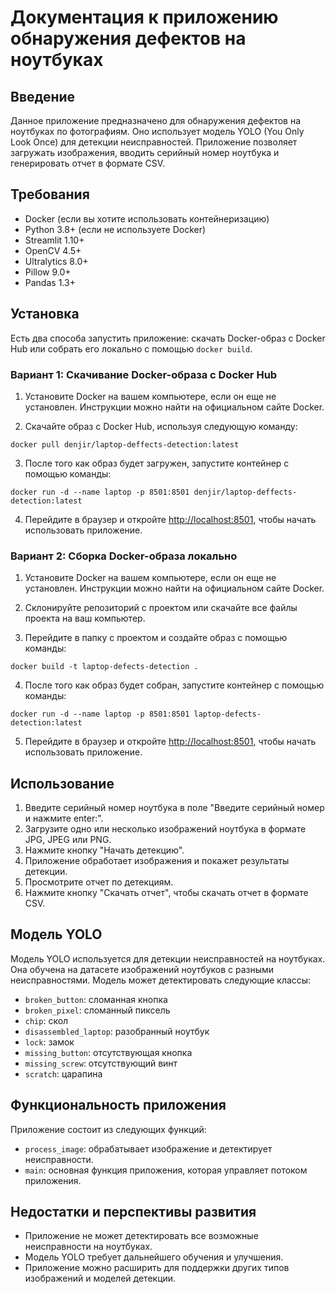 # Документация к приложению обнаружения дефектов на ноутбуках

## Введение

Данное приложение предназначено для обнаружения дефектов на ноутбуках по фотографиям. Оно использует модель YOLO (You Only Look Once) для детекции неисправностей. Приложение позволяет загружать изображения, вводить серийный номер ноутбука и генерировать отчет в формате CSV.

## Требования

- Docker (если вы хотите использовать контейнеризацию)
- Python 3.8+ (если не используете Docker)
- Streamlit 1.10+
- OpenCV 4.5+
- Ultralytics 8.0+
- Pillow 9.0+
- Pandas 1.3+

## Установка

Есть два способа запустить приложение: скачать Docker-образ с Docker Hub или собрать его локально с помощью `docker build`.

### Вариант 1: Скачивание Docker-образа с Docker Hub

1. Установите Docker на вашем компьютере, если он еще не установлен. Инструкции можно найти на официальном сайте Docker.

2. Скачайте образ с Docker Hub, используя следующую команду:

```shell
docker pull denjir/laptop-deffects-detection:latest
```

3. После того как образ будет загружен, запустите контейнер с помощью команды:

```shell
docker run -d --name laptop -p 8501:8501 denjir/laptop-deffects-detection:latest
```

4. Перейдите в браузер и откройте [http://localhost:8501](http://localhost:8501), чтобы начать использовать приложение.

### Вариант 2: Сборка Docker-образа локально

1. Установите Docker на вашем компьютере, если он еще не установлен. Инструкции можно найти на официальном сайте Docker.

2. Склонируйте репозиторий с проектом или скачайте все файлы проекта на ваш компьютер.

3. Перейдите в папку с проектом и создайте образ с помощью команды:

```shell
docker build -t laptop-defects-detection .
```

4. После того как образ будет собран, запустите контейнер с помощью команды:

```shell
docker run -d --name laptop -p 8501:8501 laptop-defects-detection:latest
```

5. Перейдите в браузер и откройте [http://localhost:8501](http://localhost:8501), чтобы начать использовать приложение.

## Использование

1. Введите серийный номер ноутбука в поле "Введите серийный номер и нажмите enter:".
2. Загрузите одно или несколько изображений ноутбука в формате JPG, JPEG или PNG.
3. Нажмите кнопку "Начать детекцию".
4. Приложение обработает изображения и покажет результаты детекции.
5. Просмотрите отчет по детекциям.
6. Нажмите кнопку "Скачать отчет", чтобы скачать отчет в формате CSV.

## Модель YOLO

Модель YOLO используется для детекции неисправностей на ноутбуках. Она обучена на датасете изображений ноутбуков с разными неисправностями. Модель может детектировать следующие классы:

- `broken_button`: сломанная кнопка
- `broken_pixel`: сломанный пиксель
- `chip`: скол
- `disassembled_laptop`: разобранный ноутбук
- `lock`: замок
- `missing_button`: отсутствующая кнопка
- `missing_screw`: отсутствующий винт
- `scratch`: царапина

## Функциональность приложения

Приложение состоит из следующих функций:

- `process_image`: обрабатывает изображение и детектирует неисправности.
- `main`: основная функция приложения, которая управляет потоком приложения.

## Недостатки и перспективы развития

- Приложение не может детектировать все возможные неисправности на ноутбуках.
- Модель YOLO требует дальнейшего обучения и улучшения.
- Приложение можно расширить для поддержки других типов изображений и моделей детекции.
